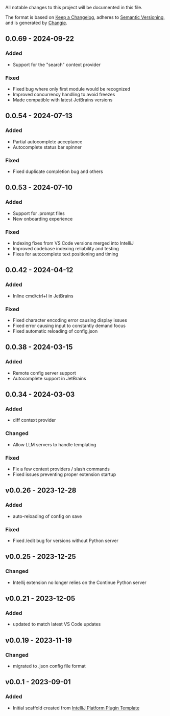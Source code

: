 All notable changes to this project will be documented in this file.

The format is based on [Keep a Changelog](https://keepachangelog.com/en/1.0.0/),
adheres to [Semantic Versioning](https://semver.org/spec/v2.0.0.html),
and is generated by [Changie](https://github.com/miniscruff/changie).


## 0.0.69 - 2024-09-22
### Added
* Support for the "search" context provider
### Fixed
* Fixed bug where only first module would be recognized
* Improved concurrency handling to avoid freezes
* Made compatible with latest JetBrains versions

## 0.0.54 - 2024-07-13
### Added
* Partial autocomplete acceptance
* Autocomplete status bar spinner
### Fixed
* Fixed duplicate completion bug and others

## 0.0.53 - 2024-07-10
### Added
* Support for .prompt files
* New onboarding experience
### Fixed
* Indexing fixes from VS Code versions merged into IntelliJ
* Improved codebase indexing reliability and testing
* Fixes for autocomplete text positioning and timing

## 0.0.42 - 2024-04-12
### Added
* Inline cmd/ctrl+I in JetBrains
### Fixed
* Fixed character encoding error causing display issues
* Fixed error causing input to constantly demand focus
* Fixed automatic reloading of config.json

## 0.0.38 - 2024-03-15
### Added
* Remote config server support
* Autocomplete support in JetBrains

## 0.0.34 - 2024-03-03
### Added
* diff context provider
### Changed
* Allow LLM servers to handle templating
### Fixed
* Fix a few context providers / slash commands
* Fixed issues preventing proper extension startup

## v0.0.26 - 2023-12-28
### Added
* auto-reloading of config on save
### Fixed
* Fixed /edit bug for versions without Python server

## v0.0.25 - 2023-12-25

### Changed

- Intellij extension no longer relies on the Continue Python server

## v0.0.21 - 2023-12-05

### Added

- updated to match latest VS Code updates

## v0.0.19 - 2023-11-19

### Changed

- migrated to .json config file format

## v0.0.1 - 2023-09-01

### Added

- Initial scaffold created from [IntelliJ Platform Plugin Template](https://github.com/JetBrains/intellij-platform-plugin-template)
